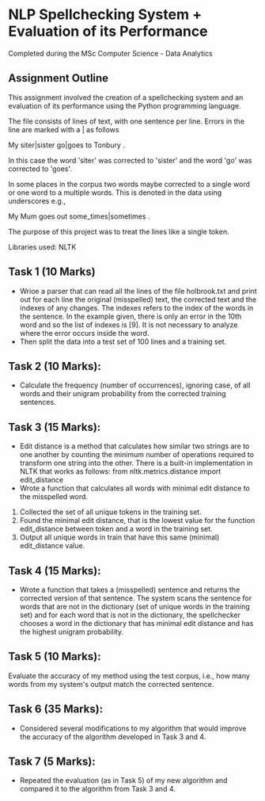 # NLP Spellchecking System + Evaluation of its Performance

Completed during the MSc Computer Science - Data Analytics

## Assignment Outline

This assignment involved the creation of a spellchecking system and an evaluation of its performance using the Python programming language.

The file consists of lines of text, with one sentence per line. Errors in the line are marked with a | as follows

My siter|sister go|goes to Tonbury .

In this case the word 'siter' was corrected to 'sister' and the word 'go' was corrected to 'goes'.

In some places in the corpus two words maybe corrected to a single word or one word to a multiple words. This is denoted in the data using underscores e.g.,

My Mum goes out some_times|sometimes .

The purpose of this project was to treat the lines like a single token.

Libraries used: NLTK

## Task 1 (10 Marks)
- Wrioe a parser that can read all the lines of the file holbrook.txt and print out for each line the original (misspelled) text, the corrected text and the indexes of any changes. The indexes refers to the index of the words in the sentence. In the example given, there is only an error in the 10th word and so the list of indexes is [9]. It is not necessary to analyze where the error occurs inside the word.
- Then split the data into a test set of 100 lines and a training set.

## Task 2 (10 Marks):
- Calculate the frequency (number of occurrences), ignoring case, of all words and their unigram probability from the corrected training sentences.

## Task 3 (15 Marks):
- Edit distance is a method that calculates how similar two strings are to one another by counting the minimum number of operations required to transform one string into the other. There is a built-in implementation in NLTK that works as follows:
from nltk.metrics.distance import edit_distance
- Wrote a function that calculates all words with minimal edit distance to the misspelled word. 
1. Collected the set of all unique tokens in the training set.
2. Found the minimal edit distance, that is the lowest value for the function edit_distance between token and a word in the training set.
3. Output all unique words in train that have this same (minimal) edit_distance value.

## Task 4 (15 Marks):
- Wrote a function that takes a (misspelled) sentence and returns the corrected version of that sentence. The system scans the sentence for words that are not in the dictionary (set of unique words in the training set) and for each word that is not in the dictionary, the spellchecker chooses a word in the dictionary that has minimal edit distance and has the highest unigram probability.

## Task 5 (10 Marks):
Evaluate the accuracy of my method using the test corpus, i.e., how many words from my system's output match the corrected sentence.

## Task 6 (35 Marks):
- Considered several modifications to my algorithm that would improve the accuracy of the algorithm developed in Task 3 and 4.

## Task 7 (5 Marks):
- Repeated the evaluation (as in Task 5) of my new algorithm and compared it to the algorithm from Task 3 and 4.
